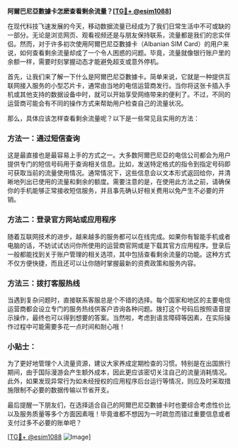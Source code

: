 **阿爾巴尼亞數據卡怎麽查看剩余流量？[[TG💪+ @esim1088](https://t.me/s/esim1088)]**

在现代科技飞速发展的今天，移动数据流量已经成为了我们日常生活中不可或缺的一部分。无论是浏览网页、观看视频还是与朋友保持联系，流量都是我们的忠实伴侣。然而，对于许多初次使用阿爾巴尼亞數據卡（Albanian SIM Card）的用户来说，如何查看剩余流量却成了一个令人困惑的问题。毕竟，流量就像银行账户里的余额一样，需要时刻掌握动态才能避免超支或意外停机。

首先，让我们来了解一下什么是阿爾巴尼亞數據卡。简单来说，它就是一种提供互联网接入服务的小型芯片卡，通常由当地的电信运营商发行。当你将这张卡插入手机或其他支持的数据设备中时，就可以开始享受网络带来的便利了。不过，不同的运营商可能会有不同的操作方式来帮助用户检查自己的流量状况。

那么，具体应该怎样查看剩余流量呢？以下是一些常见且实用的方法：

### 方法一：通过短信查询
这是最直接也是最容易上手的方式之一。大多数阿爾巴尼亞的电信公司都会为用户提供专门的短信号码用于查询相关信息。比如，发送特定格式的指令到指定号码即可获取当前的流量使用情况。通常情况下，这些信息会以文本形式返回给你，并清晰地列出已使用的流量和剩余的额度。需要注意的是，在使用此方法之前，请确保你的手机能够正常接收短信服务，并且事先确认好相关费用以免产生不必要的开销。

### 方法二：登录官方网站或应用程序
随着互联网技术的进步，越来越多的服务都可以在线完成。如果你有智能手机或者电脑的话，不妨试试访问你所使用的运营商官网或是下载其官方应用程序。登录后一般都能找到关于账户管理的相关选项，其中包括查看剩余流量的功能。这种方式不仅方便快捷，而且还可以让你随时掌握最新的资费政策和服务内容。

### 方法三：拨打客服热线
当遇到复杂问题时，直接联系客服总是个不错的选择。每个国家和地区的主要电信运营商都会设立专门的服务热线供客户咨询各种问题。拨打这个号码后按照语音提示操作，最终也可以得到想要的答案。当然啦，考虑到语言障碍等因素，在实际操作过程中可能需要多花一点时间和耐心哦！

### 小贴士：
为了更好地管理个人流量资源，建议大家养成定期检查的习惯。特别是在出国旅行期间，由于国际漫游会产生额外成本，因此更应该密切关注自己的流量消耗情况。此外，如果发现异常行为如未经授权的应用程序后台运行等情况，则应及时采取措施限制不必要的数据传输以节省开支。

最后提醒一下朋友们，在选择适合自己的阿爾巴尼亞數據卡时也要综合考虑性价比以及服务质量等多个方面因素哦！毕竟谁都不想因为一时疏忽而错过重要信息或者支付过多不必要的账单吧？

[[TG💪+ @esim1088](https://t.me/s/esim1088) ![Image](https://i.postimg.cc/4NQfJmqS/Snipaste-2025-05-13-00-14-12.png)]
